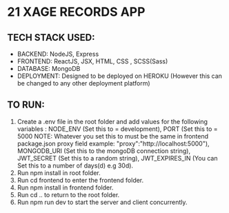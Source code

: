 # 21 XAGE RECORDS APP

## TECH STACK USED:

- BACKEND: NodeJS, Express
- FRONTEND: ReactJS, JSX, HTML, CSS , SCSS(Sass)
- DATABASE: MongoDB
- DEPLOYMENT: Designed to be deployed on HEROKU (However this can be changed to any other deployment platform)

## TO RUN:

1. Create a .env file in the root folder and add values for the following variables : NODE_ENV (Set this to = development), PORT (Set this to = 5000 NOTE: Whatever you set this to must be the same in frontend package.json proxy field example: "proxy":"http://localhost:5000"), MONGODB_URI (Set this to the mongoDB connection string), JWT_SECRET (Set this to a random string), JWT_EXPIRES_IN (You can Set this to a number of days(d) e.g 30d).
2. Run npm install in root folder.
3. Run cd frontend to enter the frontend folder.
4. Run npm install in frontend folder.
5. Run cd .. to return to the root folder.
6. Run npm run dev to start the server and client concurrently.
